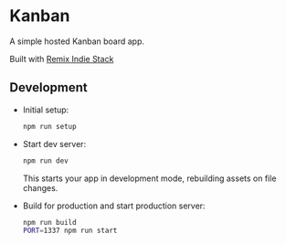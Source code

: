 # Kanban

A simple hosted Kanban board app.

Built with [Remix Indie Stack](https://github.com/remix-run/indie-stack)

## Development

- Initial setup:

  ```sh
  npm run setup
  ```

- Start dev server:

  ```sh
  npm run dev
  ```

  This starts your app in development mode, rebuilding assets on file changes.

- Build for production and start production server:

  ```sh
  npm run build
  PORT=1337 npm run start
  ```

